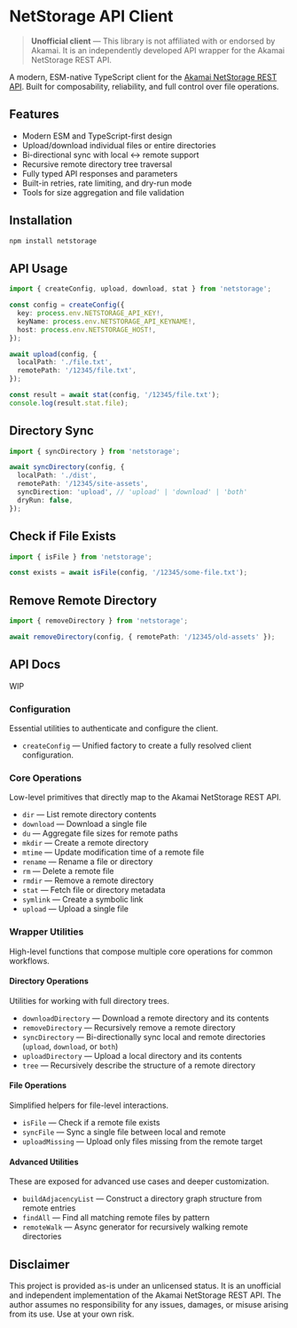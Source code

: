 # NetStorage API Client

> **Unofficial client** — This library is not affiliated with or endorsed by Akamai. It is an independently developed API wrapper for the Akamai NetStorage REST API.

A modern, ESM-native TypeScript client for the [Akamai NetStorage REST API](https://techdocs.akamai.com/netstorage-usage/reference/api). Built for composability, reliability, and full control over file operations.

## Features

- Modern ESM and TypeScript-first design
- Upload/download individual files or entire directories
- Bi-directional sync with local ↔ remote support
- Recursive remote directory tree traversal
- Fully typed API responses and parameters
- Built-in retries, rate limiting, and dry-run mode
- Tools for size aggregation and file validation

## Installation

```bash
npm install netstorage
```

## API Usage

```ts
import { createConfig, upload, download, stat } from 'netstorage';

const config = createConfig({
  key: process.env.NETSTORAGE_API_KEY!,
  keyName: process.env.NETSTORAGE_API_KEYNAME!,
  host: process.env.NETSTORAGE_HOST!,
});

await upload(config, {
  localPath: './file.txt',
  remotePath: '/12345/file.txt',
});

const result = await stat(config, '/12345/file.txt');
console.log(result.stat.file);
```

## Directory Sync

```ts
import { syncDirectory } from 'netstorage';

await syncDirectory(config, {
  localPath: './dist',
  remotePath: '/12345/site-assets',
  syncDirection: 'upload', // 'upload' | 'download' | 'both'
  dryRun: false,
});
```

## Check if File Exists

```ts
import { isFile } from 'netstorage';

const exists = await isFile(config, '/12345/some-file.txt');
```

## Remove Remote Directory

```ts
import { removeDirectory } from 'netstorage';

await removeDirectory(config, { remotePath: '/12345/old-assets' });
```

## API Docs

WIP

### Configuration

Essential utilities to authenticate and configure the client.

- `createConfig` — Unified factory to create a fully resolved client configuration.

### Core Operations

Low-level primitives that directly map to the Akamai NetStorage REST API.

- `dir` — List remote directory contents
- `download` — Download a single file
- `du` — Aggregate file sizes for remote paths
- `mkdir` — Create a remote directory
- `mtime` — Update modification time of a remote file
- `rename` — Rename a file or directory
- `rm` — Delete a remote file
- `rmdir` — Remove a remote directory
- `stat` — Fetch file or directory metadata
- `symlink` — Create a symbolic link
- `upload` — Upload a single file

### Wrapper Utilities

High-level functions that compose multiple core operations for common workflows.

#### Directory Operations

Utilities for working with full directory trees.

- `downloadDirectory` — Download a remote directory and its contents
- `removeDirectory` — Recursively remove a remote directory
- `syncDirectory` — Bi-directionally sync local and remote directories (`upload`, `download`, or `both`)
- `uploadDirectory` — Upload a local directory and its contents
- `tree` — Recursively describe the structure of a remote directory

#### File Operations

Simplified helpers for file-level interactions.

- `isFile` — Check if a remote file exists
- `syncFile` — Sync a single file between local and remote
- `uploadMissing` — Upload only files missing from the remote target

#### Advanced Utilities

These are exposed for advanced use cases and deeper customization.

- `buildAdjacencyList` — Construct a directory graph structure from remote entries
- `findAll` — Find all matching remote files by pattern
- `remoteWalk` — Async generator for recursively walking remote directories

## Disclaimer

This project is provided as-is under an unlicensed status. It is an unofficial and independent implementation of the Akamai NetStorage REST API. The author assumes no responsibility for any issues, damages, or misuse arising from its use. Use at your own risk.
